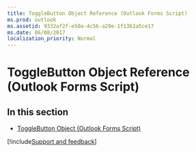 ```yaml
---
title: ToggleButton Object Reference (Outlook Forms Script)
ms.prod: outlook
ms.assetid: 9332af2f-e50a-4c56-a29e-1f1362a5ce17
ms.date: 06/08/2017
localization_priority: Normal
---
```



# ToggleButton Object Reference (Outlook Forms Script)

## In this section


-  [ToggleButton Object (Outlook Forms Script)](Outlook.togglebutton.md)
    


[!include[Support and feedback](~/includes/feedback-boilerplate.md)]